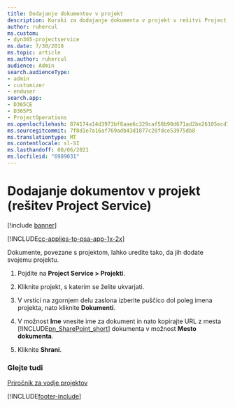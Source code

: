 ```yaml
---
title: Dodajanje dokumentov v projekt
description: Koraki za dodajanje dokumenta v projekt v rešitvi Project Service
author: ruhercul
ms.custom:
- dyn365-projectservice
ms.date: 7/30/2018
ms.topic: article
ms.author: ruhercul
audience: Admin
search.audienceType:
- admin
- customizer
- enduser
search.app:
- D365CE
- D365PS
- ProjectOperations
ms.openlocfilehash: 874174a14d3973bf8aae6c329caf58b90d671ad2be26105ecd721825b92c0f7b
ms.sourcegitcommit: 7f8d1e7a16af769adb43d1877c28fdce53975db8
ms.translationtype: MT
ms.contentlocale: sl-SI
ms.lasthandoff: 08/06/2021
ms.locfileid: "6989031"
---
```

# <a name="add-documents-to-a-project-project-service"></a>Dodajanje dokumentov v projekt (rešitev Project Service)

[!include [banner](../includes/psa-now-project-operations.md)]

[!INCLUDE[cc-applies-to-psa-app-1x-2x](../includes/cc-applies-to-psa-app-1x-2x.md)]

Dokumente, povezane s projektom, lahko uredite tako, da jih dodate svojemu projektu.  
  
1. Pojdite na **Project Service > Projekti**.  
  
2. Kliknite projekt, s katerim se želite ukvarjati.  
  
3. V vrstici na zgornjem delu zaslona izberite puščico dol poleg imena projekta, nato kliknite **Dokumenti**.  
  
4. V možnost **Ime** vnesite ime za dokument in nato kopirajte URL z mesta [!INCLUDE[pn_SharePoint_short](../includes/pn-sharepoint-short.md)] dokumenta v možnost **Mesto dokumenta**.  
  
5. Kliknite **Shrani**.  
  
### <a name="see-also"></a>Glejte tudi  
 [Priročnik za vodje projektov](../psa/project-manager-guide.md)


[!INCLUDE[footer-include](../includes/footer-banner.md)]
